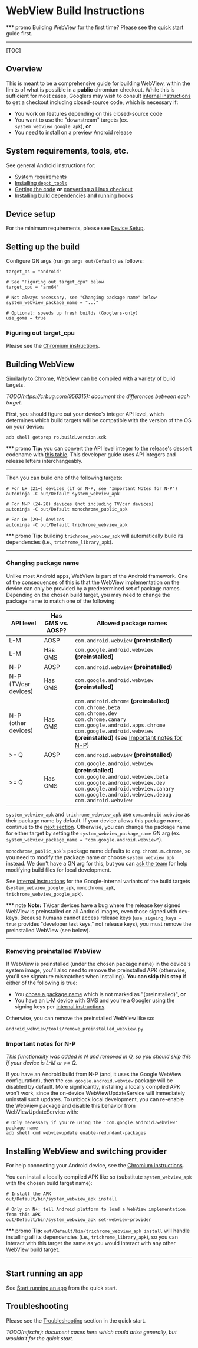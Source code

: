 # WebView Build Instructions

*** promo
Building WebView for the first time? Please see the [quick
start](quick-start.md) guide first.
***

[TOC]

## Overview

This is meant to be a comprehensive guide for building WebView, within the
limits of what is possible in a **public** chromium checkout. While this is
sufficient for most cases, Googlers may wish to consult [internal
instructions][1] to get a checkout including closed-source code, which is
necessary if:

* You work on features depending on this closed-source code
* You want to use the "downstream" targets (ex. `system_webview_google_apk`),
  **or**
* You need to install on a preview Android release

## System requirements, tools, etc.

See general Android instructions for:

* [System
  requirements](/docs/android_build_instructions.md#System-requirements)
* [Installing `depot_tools`](/docs/android_build_instructions.md#Install-depot_tools)
* [Getting the code](/docs/android_build_instructions.md#Get-the-code) **or**
  [converting a Linux
  checkout](/docs/android_build_instructions.md#Converting-an-existing-Linux-checkout)
* [Installing build
  dependencies](/docs/android_build_instructions.md#Install-additional-build-dependencies)
  **and** [running hooks](/docs/android_build_instructions.md#Run-the-hooks)

## Device setup

For the minimum requirements, please see [Device Setup](device-setup.md).

## Setting up the build

Configure GN args (run `gn args out/Default`) as follows:

```gn
target_os = "android"

# See "Figuring out target_cpu" below
target_cpu = "arm64"

# Not always necessary, see "Changing package name" below
system_webview_package_name = "..."

# Optional: speeds up fresh builds (Googlers-only)
use_goma = true
```

### Figuring out target\_cpu

Please see the [Chromium
instructions](/docs/android_build_instructions.md#Figuring-out-target_cpu).

## Building WebView

[Similarly to
Chrome](/docs/android_build_instructions.md#Multiple-Chrome-APK-Targets),
WebView can be compiled with a variety of build targets.

_TODO(https://crbug.com/956315): document the differences between each target._

First, you should figure out your device's integer API level, which determines
which build targets will be compatible with the version of the OS on your
device:

```shell
adb shell getprop ro.build.version.sdk
```

*** promo
**Tip:** you can convert the API level integer to the release's dessert
codename with [this
table](https://developer.android.com/guide/topics/manifest/uses-sdk-element.html#ApiLevels).
This developer guide uses API integers and release letters interchangeably.
***

Then you can build one of the following targets:

```shell
# For L+ (21+) devices (if on N-P, see "Important Notes for N-P")
autoninja -C out/Default system_webview_apk

# For N-P (24-28) devices (not including TV/car devices)
autoninja -C out/Default monochrome_public_apk

# For Q+ (29+) devices
autoninja -C out/Default trichrome_webview_apk
```

<!--
  TODO(https://crbug.com/956315): merge this and the other "Tip" when we
  document the Trichrome target in detail.
-->
*** promo
**Tip:** building `trichrome_webview_apk` will automatically build its
dependencies (i.e., `trichrome_library_apk`).
***

### Changing package name

Unlike most Android apps, WebView is part of the Android framework. One of the
consequences of this is that the WebView implementation on the device can only
be provided by a predetermined set of package names. Depending on the chosen
build target, you may need to change the package name to match one of the
following:

| API level            | Has GMS vs. AOSP? | Allowed package names                 |
| -------------------- | ----------------- | ------------------------------------- |
| L-M                  | AOSP    | `com.android.webview` **(preinstalled)**        |
| L-M                  | Has GMS | `com.google.android.webview` **(preinstalled)** |
| N-P                  | AOSP    | `com.android.webview` **(preinstalled)**        |
| N-P (TV/car devices) | Has GMS | `com.google.android.webview` **(preinstalled)** |
| N-P (other devices)  | Has GMS | `com.android.chrome` **(preinstalled)**<br>`com.chrome.beta`<br>`com.chrome.dev`<br>`com.chrome.canary`<br>`com.google.android.apps.chrome`<br>`com.google.android.webview` **(preinstalled)** (see [Important notes for N-P](#important-notes-for-n_p)) |
| >= Q                 | AOSP    | `com.android.webview` **(preinstalled)**        |
| >= Q                 | Has GMS | `com.google.android.webview` **(preinstalled)**<br>`com.google.android.webview.beta`<br>`com.google.android.webview.dev`<br>`com.google.android.webview.canary`<br>`com.google.android.webview.debug`<br>`com.android.webview` |

`system_webview_apk` and `trichrome_webview_apk` use `com.android.webview` as
their package name by default. If your device allows this package name, continue
to the [next section](#removing-preinstalled-webview). Otherwise, you can change
the package name for either target by setting the `system_webview_package_name`
GN arg (ex. `system_webview_package_name = "com.google.android.webview"`).

`monochrome_public_apk`'s package name defaults to `org.chromium.chrome`, so
you need to modify the package name or choose `system_webview_apk` instead. We
don't have a GN arg for this, but you can [ask the team][2] for help modifying
build files for local development.

See [internal instructions][1] for the Google-internal variants of the build
targets (`system_webview_google_apk`, `monochrome_apk`,
`trichrome_webview_google_apk`).

*** note
**Note:** TV/car devices have a bug where the release key signed WebView is
preinstalled on all Android images, even those signed with dev-keys. Because
humans cannot access release keys (`use_signing_keys = true` provides "developer
test keys," not release keys), you must remove the preinstalled WebView (see
below).
***

### Removing preinstalled WebView

If WebView is preinstalled (under the chosen package name) in the device's
system image, you'll also need to remove the preinstalled APK (otherwise, you'll
see signature mismatches when installing). **You can skip this step** if
either of the following is true:

* You [chose a package name](#Changing-package-name) which is not marked as
  "(preinstalled)", **or**
* You have an L-M device with GMS and you're a Googler using the signing keys
  per [internal instructions][1].

Otherwise, you can remove the preinstalled WebView like so:

```shell
android_webview/tools/remove_preinstalled_webview.py
```

### Important notes for N-P

_This functionality was added in N and removed in Q, so you should skip this if
your device is L-M or >= Q._

If you have an Android build from N-P (and, it uses the Google WebView
configuration), then the `com.google.android.webview` package will be disabled
by default. More significantly, installing a locally compiled APK won't work,
since the on-device WebViewUpdateService will immediately uninstall such
updates. To unblock local development, you can re-enable the WebView package and
disable this behavior from WebViewUpdateService with:

```shell
# Only necessary if you're using the 'com.google.android.webview' package name
adb shell cmd webviewupdate enable-redundant-packages
```

## Installing WebView and switching provider

For help connecting your Android device, see the [Chromium
instructions](/docs/android_build_instructions.md#Installing-and-Running-Chromium-on-a-device).

You can install a locally compiled APK like so (substitute `system_webview_apk`
with the chosen build target name):

```shell
# Install the APK
out/Default/bin/system_webview_apk install

# Only on N+: tell Android platform to load a WebView implementation from this APK
out/Default/bin/system_webview_apk set-webview-provider
```

<!--
  TODO(https://crbug.com/956315): merge this and the other "Tip" when we
  document the Trichrome target in detail.
-->
*** promo
**Tip:** `out/Default/bin/trichrome_webview_apk install` will handle installing
all its dependencies (i.e., `trichrome_library_apk`), so you can interact with
this target the same as you would interact with any other WebView build target.
***

## Start running an app

See [Start running an app](quick-start.md#start-running-an-app) from the quick
start.

## Troubleshooting

Please see the [Troubleshooting](quick-start.md#troubleshooting) section in the
quick start.

_TODO(ntfschr): document cases here which could arise generally, but wouldn't
for the quick start._

[1]: http://go/clank-webview/building-webview/android_webview-tests
[2]: https://groups.google.com/a/chromium.org/forum/#!forum/android-webview-dev
